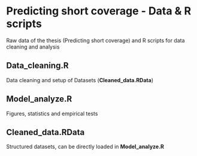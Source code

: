 # Predicting short coverage - Data & R scripts
Raw data of the thesis (Predicting short coverage) and R scripts for data cleaning and analysis

## Data_cleaning.R
Data cleaning and setup of Datasets (**Cleaned_data.RData**)

## Model_analyze.R
Figures, statistics and empirical tests

## Cleaned_data.RData
Structured datasets, can be directly loaded in **Model_analyze.R**
